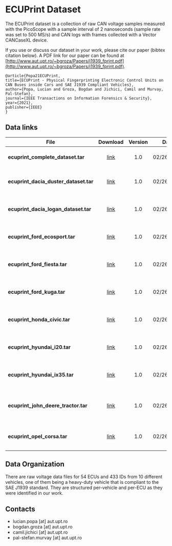 # ECUPrint Dataset

The ECUPrint dataset is a collection of raw CAN voltage samples measured with the PicoScope with a sample interval of 2 nanoseconds (sample rate was set to 500 MS/s) and CAN logs with frames collected with a Vector CANCaseXL device.

If you use or discuss our dataset in your work, please cite our paper (bibtex citation below).  A PDF link for our paper can be found at [http://www.aut.upt.ro/~bgroza/Papers/j1939_fprint.pdf](http://www.aut.upt.ro/~bgroza/Papers/j1939_fprint.pdf).

```
@article{Popa21ECUPrint,
title={ECUPrint - Physical Fingerprinting Electronic Control Units on CAN Buses inside Cars and SAE J1939 Compliant Vehicles},
author={Popa, Lucian and Groza, Bogdan and Jichici, Camil and Murvay, Pal-Stefan},
journal={IEEE Transactions on Information Forensics & Security},
year={2021},
publisher={IEEE}
}
```

## Data links ##

File | Download | Version | Date | Notes
---- | :------: | :-------: | :--------: | :------
**ecuprint_complete_dataset.tar** | [link]() | 1.0 | 02/26/2022 | ECUPrint complete dataset
**ecuprint_dacia_duster_dataset.tar** | [link]() | 1.0 | 02/26/2022 | ECUPrint Dacia Duster dataset
**ecuprint_dacia_logan_dataset.tar** | [link]() | 1.0 | 02/26/2022 | ECUPrint Dacia Logan dataset
**ecuprint_ford_ecosport.tar** | [link]() | 1.0 | 02/26/2022 | ECUPrint Ford Ecosport dataset
**ecuprint_ford_fiesta.tar** | [link]() | 1.0 | 02/26/2022 | ECUPrint Ford Fiesta dataset
**ecuprint_ford_kuga.tar** | [link]() | 1.0 | 02/26/2022 | ECUPrint Ford Kuga dataset
**ecuprint_honda_civic.tar** | [link]() | 1.0 | 02/26/2022 | ECUPrint Honda Civic dataset
**ecuprint_hyundai_i20.tar** | [link]() | 1.0 | 02/26/2022 | ECUPrint Hyundai i20 dataset
**ecuprint_hyundai_ix35.tar** | [link]() | 1.0 | 02/26/2022 | ECUPrint Hyundai ix35 dataset
**ecuprint_john_deere_tractor.tar** | [link]() | 1.0 | 02/26/2022 | ECUPrint John Deere tractor dataset
**ecuprint_opel_corsa.tar** | [link]() | 1.0 | 02/26/2022 | ECUPrint Opel Corsa dataset


## Data Organization

There are raw voltage data files for 54 ECUs and 433 IDs from 10 different vehicles, one of them being a heavy-duty vehicle that is compliant to the SAE J1939 standard. They are structured per-vehicle and per-ECU as they were identified in our work.

## Contacts
* lucian.popa [at] aut.upt.ro
* bogdan.groza [at] aut.upt.ro
* camil.jichici [at] aut.upt.ro
* pal-stefan.murvay [at] aut.upt.ro
